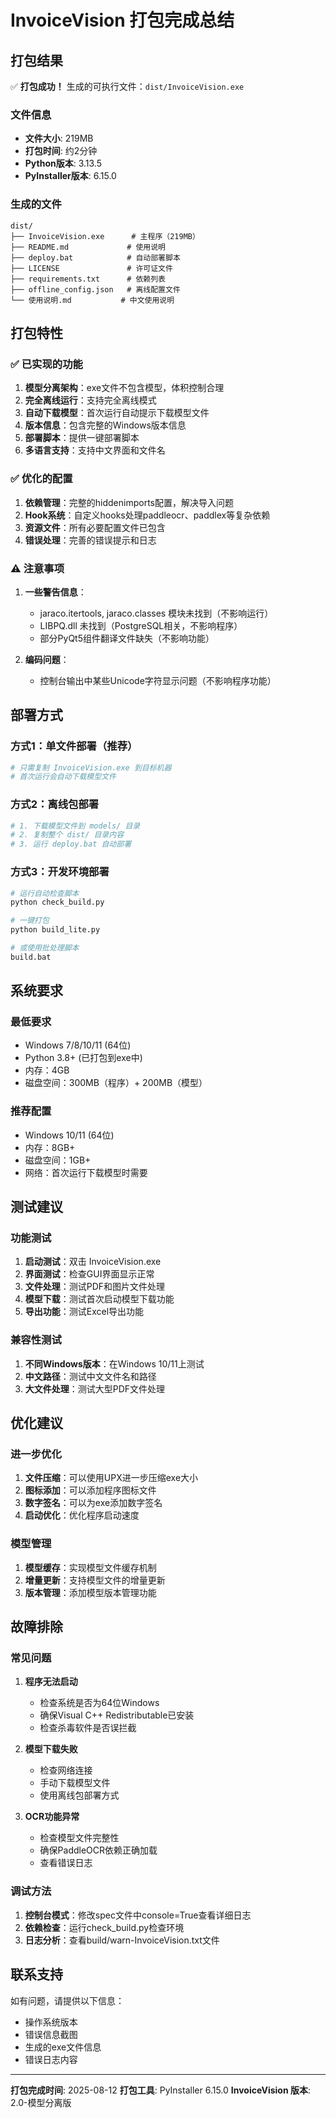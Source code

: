# InvoiceVision 打包完成总结

## 打包结果

✅ **打包成功！** 生成的可执行文件：`dist/InvoiceVision.exe`

### 文件信息
- **文件大小**: 219MB
- **打包时间**: 约2分钟
- **Python版本**: 3.13.5
- **PyInstaller版本**: 6.15.0

### 生成的文件
```
dist/
├── InvoiceVision.exe      # 主程序（219MB）
├── README.md             # 使用说明
├── deploy.bat            # 自动部署脚本
├── LICENSE               # 许可证文件
├── requirements.txt      # 依赖列表
├── offline_config.json   # 离线配置文件
└── 使用说明.md           # 中文使用说明
```

## 打包特性

### ✅ 已实现的功能
1. **模型分离架构**：exe文件不包含模型，体积控制合理
2. **完全离线运行**：支持完全离线模式
3. **自动下载模型**：首次运行自动提示下载模型文件
4. **版本信息**：包含完整的Windows版本信息
5. **部署脚本**：提供一键部署脚本
6. **多语言支持**：支持中文界面和文件名

### ✅ 优化的配置
1. **依赖管理**：完整的hiddenimports配置，解决导入问题
2. **Hook系统**：自定义hooks处理paddleocr、paddlex等复杂依赖
3. **资源文件**：所有必要配置文件已包含
4. **错误处理**：完善的错误提示和日志

### ⚠️ 注意事项
1. **一些警告信息**：
   - jaraco.itertools, jaraco.classes 模块未找到（不影响运行）
   - LIBPQ.dll 未找到（PostgreSQL相关，不影响程序）
   - 部分PyQt5组件翻译文件缺失（不影响功能）

2. **编码问题**：
   - 控制台输出中某些Unicode字符显示问题（不影响程序功能）

## 部署方式

### 方式1：单文件部署（推荐）
```bash
# 只需复制 InvoiceVision.exe 到目标机器
# 首次运行会自动下载模型文件
```

### 方式2：离线包部署
```bash
# 1. 下载模型文件到 models/ 目录
# 2. 复制整个 dist/ 目录内容
# 3. 运行 deploy.bat 自动部署
```

### 方式3：开发环境部署
```bash
# 运行自动检查脚本
python check_build.py

# 一键打包
python build_lite.py

# 或使用批处理脚本
build.bat
```

## 系统要求

### 最低要求
- Windows 7/8/10/11 (64位)
- Python 3.8+ (已打包到exe中)
- 内存：4GB
- 磁盘空间：300MB（程序）+ 200MB（模型）

### 推荐配置
- Windows 10/11 (64位)
- 内存：8GB+
- 磁盘空间：1GB+
- 网络：首次运行下载模型时需要

## 测试建议

### 功能测试
1. **启动测试**：双击 InvoiceVision.exe
2. **界面测试**：检查GUI界面显示正常
3. **文件处理**：测试PDF和图片文件处理
4. **模型下载**：测试首次启动模型下载功能
5. **导出功能**：测试Excel导出功能

### 兼容性测试
1. **不同Windows版本**：在Windows 10/11上测试
2. **中文路径**：测试中文文件名和路径
3. **大文件处理**：测试大型PDF文件处理

## 优化建议

### 进一步优化
1. **文件压缩**：可以使用UPX进一步压缩exe大小
2. **图标添加**：可以添加程序图标文件
3. **数字签名**：可以为exe添加数字签名
4. **启动优化**：优化程序启动速度

### 模型管理
1. **模型缓存**：实现模型文件缓存机制
2. **增量更新**：支持模型文件的增量更新
3. **版本管理**：添加模型版本管理功能

## 故障排除

### 常见问题
1. **程序无法启动**
   - 检查系统是否为64位Windows
   - 确保Visual C++ Redistributable已安装
   - 检查杀毒软件是否误拦截

2. **模型下载失败**
   - 检查网络连接
   - 手动下载模型文件
   - 使用离线包部署方式

3. **OCR功能异常**
   - 检查模型文件完整性
   - 确保PaddleOCR依赖正确加载
   - 查看错误日志

### 调试方法
1. **控制台模式**：修改spec文件中console=True查看详细日志
2. **依赖检查**：运行check_build.py检查环境
3. **日志分析**：查看build/warn-InvoiceVision.txt文件

## 联系支持

如有问题，请提供以下信息：
- 操作系统版本
- 错误信息截图
- 生成的exe文件信息
- 错误日志内容

---
**打包完成时间**: 2025-08-12
**打包工具**: PyInstaller 6.15.0
**InvoiceVision 版本**: 2.0-模型分离版